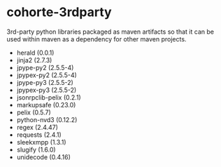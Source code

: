 cohorte-3rdparty
================

3rd-party python libraries packaged as maven artifacts so that it can be used within maven as a dependency for other maven projects.

- herald (0.0.1)
- jinja2 (2.7.3)
- jpype-py2 (2.5.5-4)
- jpypex-py2 (2.5.5-4)
- jpype-py3 (2.5.5-2)
- jpypex-py3 (2.5.5-2)
- jsonrpclib-pelix (0.2.1)
- markupsafe (0.23.0)
- pelix (0.5.7)
- python-nvd3 (0.12.2)
- regex (2.4.47)
- requests (2.4.1)
- sleekxmpp (1.3.1)
- slugify (1.6.0)
- unidecode (0.4.16)
